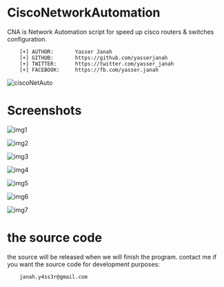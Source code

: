 # CiscoNetworkAutomation

CNA is Network Automation script for speed up cisco routers & switches configuration.

```
    [+] AUTHOR:       Yasser Janah
    [+] GITHUB:       https://github.com/yasserjanah
    [+] TWITTER:      https://twitter.com/yasser_janah
    [+] FACEBOOK:     https://fb.com/yasser.janah
```

![ciscoNetAuto](https://i.ibb.co/C0pbqCk/1280px-Cisco-logo-svg.png)

# Screenshots
![img1](https://i.imgur.com/oy39Qam.png)

![img2](https://i.imgur.com/TpAfkV0.png)

![img3](https://i.imgur.com/nwTi8OO.png)

![img4](https://i.imgur.com/73jEgBG.png)

![img5](https://i.imgur.com/ZC6vY7L.png)

![img6](https://i.imgur.com/8AjPbYS.png)

![img7](https://i.imgur.com/RnfkxPO.png)

# the source code

the source will be released when we will finish the program. 
contact me if you want the source code  for development purposes:
```
    janah.y4ss3r@gmail.com
```
